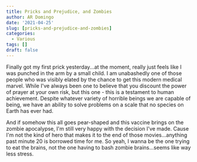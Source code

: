 ```yaml
---
title: Pricks and Prejudice, and Zombies
author: AR Domingo
date: '2021-04-25'
slug: [pricks-and-prejudice-and-zombies]
categories:
  - Various
tags: []
draft: false
---
```




Finally got my first prick yesterday...at the moment, really just feels like I was punched in the arm by a small child.
I am unabashedly one of those people who was visibly elated by the chance to get this modern medical marvel.  While I've always been one to believe that you discount the power of prayer at your own risk, but this one - this is a testament to human achievement.  Despite whatever variety of horrible beings we are capable of being, we have an ability to solve problems on a scale that no species on Earth has ever had.

And if somehow this all goes pear-shaped and this vaccine brings on the zombie apocalypse, I'm still very happy with the decision I've made.  Cause I'm not the kind of hero that makes it to the end of those movies...anything past minute 20 is borrowed time for me.  So yeah, I wanna be the one trying to eat the brains, not the one having to bash zombie brains...seems like way less stress.

